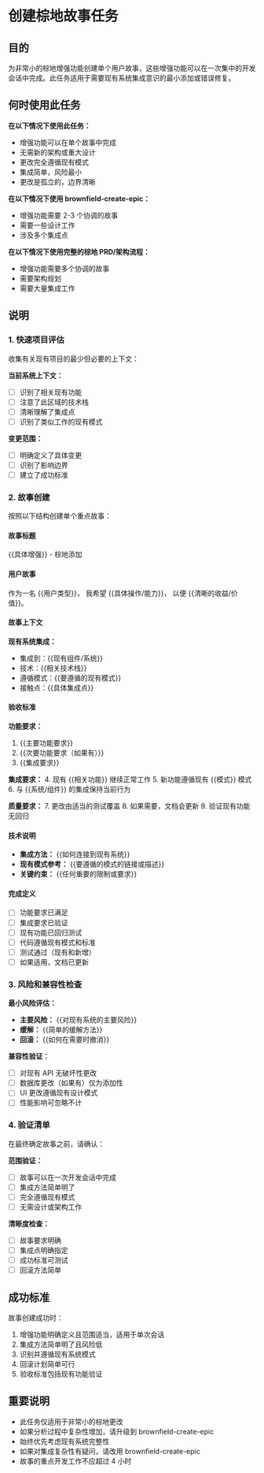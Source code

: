 # 创建棕地故事任务

## 目的

为非常小的棕地增强功能创建单个用户故事，这些增强功能可以在一次集中的开发会话中完成。此任务适用于需要现有系统集成意识的最小添加或错误修复。

## 何时使用此任务

**在以下情况下使用此任务：**

- 增强功能可以在单个故事中完成
- 无需新的架构或重大设计
- 更改完全遵循现有模式
- 集成简单，风险最小
- 更改是孤立的，边界清晰

**在以下情况下使用 brownfield-create-epic：**

- 增强功能需要 2-3 个协调的故事
- 需要一些设计工作
- 涉及多个集成点

**在以下情况下使用完整的棕地 PRD/架构流程：**

- 增强功能需要多个协调的故事
- 需要架构规划
- 需要大量集成工作

## 说明

### 1. 快速项目评估

收集有关现有项目的最少但必要的上下文：

**当前系统上下文：**

- [ ] 识别了相关现有功能
- [ ] 注意了此区域的技术栈
- [ ] 清晰理解了集成点
- [ ] 识别了类似工作的现有模式

**变更范围：**

- [ ] 明确定义了具体变更
- [ ] 识别了影响边界
- [ ] 建立了成功标准

### 2. 故事创建

按照以下结构创建单个重点故事：

#### 故事标题

{{具体增强}} - 棕地添加

#### 用户故事

作为一名 {{用户类型}}，
我希望 {{具体操作/能力}}，
以便 {{清晰的收益/价值}}。

#### 故事上下文

**现有系统集成：**

- 集成到：{{现有组件/系统}}
- 技术：{{相关技术栈}}
- 遵循模式：{{要遵循的现有模式}}
- 接触点：{{具体集成点}}

#### 验收标准

**功能要求：**

1. {{主要功能要求}}
2. {{次要功能要求（如果有）}}
3. {{集成要求}}

**集成要求：** 4. 现有 {{相关功能}} 继续正常工作 5. 新功能遵循现有 {{模式}} 模式 6. 与 {{系统/组件}} 的集成保持当前行为

**质量要求：** 7. 更改由适当的测试覆盖 8. 如果需要，文档会更新 9. 验证现有功能无回归

#### 技术说明

- **集成方法：** {{如何连接到现有系统}}
- **现有模式参考：** {{要遵循的模式的链接或描述}}
- **关键约束：** {{任何重要的限制或要求}}

#### 完成定义

- [ ] 功能要求已满足
- [ ] 集成要求已验证
- [ ] 现有功能已回归测试
- [ ] 代码遵循现有模式和标准
- [ ] 测试通过（现有和新增）
- [ ] 如果适用，文档已更新

### 3. 风险和兼容性检查

**最小风险评估：**

- **主要风险：** {{对现有系统的主要风险}}
- **缓解：** {{简单的缓解方法}}
- **回滚：** {{如何在需要时撤消}}

**兼容性验证：**

- [ ] 对现有 API 无破坏性更改
- [ ] 数据库更改（如果有）仅为添加性
- [ ] UI 更改遵循现有设计模式
- [ ] 性能影响可忽略不计

### 4. 验证清单

在最终确定故事之前，请确认：

**范围验证：**

- [ ] 故事可以在一次开发会话中完成
- [ ] 集成方法简单明了
- [ ] 完全遵循现有模式
- [ ] 无需设计或架构工作

**清晰度检查：**

- [ ] 故事要求明确
- [ ] 集成点明确指定
- [ ] 成功标准可测试
- [ ] 回滚方法简单

## 成功标准

故事创建成功时：

1. 增强功能明确定义且范围适当，适用于单次会话
2. 集成方法简单明了且风险低
3. 识别并遵循现有系统模式
4. 回滚计划简单可行
5. 验收标准包括现有功能验证

## 重要说明

- 此任务仅适用于非常小的棕地更改
- 如果分析过程中复杂性增加，请升级到 brownfield-create-epic
- 始终优先考虑现有系统完整性
- 如果对集成复杂性有疑问，请改用 brownfield-create-epic
- 故事的重点开发工作不应超过 4 小时
